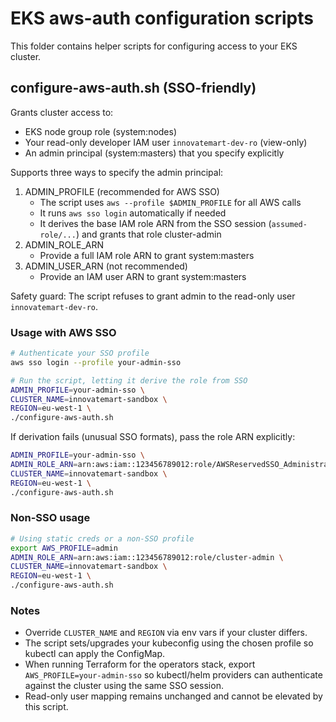 # EKS aws-auth configuration scripts

This folder contains helper scripts for configuring access to your EKS cluster.

## configure-aws-auth.sh (SSO-friendly)

Grants cluster access to:
- EKS node group role (system:nodes)
- Your read-only developer IAM user `innovatemart-dev-ro` (view-only)
- An admin principal (system:masters) that you specify explicitly

Supports three ways to specify the admin principal:
1) ADMIN_PROFILE (recommended for AWS SSO)
   - The script uses `aws --profile $ADMIN_PROFILE` for all AWS calls
   - It runs `aws sso login` automatically if needed
   - It derives the base IAM role ARN from the SSO session (`assumed-role/...`) and grants that role cluster-admin
2) ADMIN_ROLE_ARN
   - Provide a full IAM role ARN to grant system:masters
3) ADMIN_USER_ARN (not recommended)
   - Provide an IAM user ARN to grant system:masters

Safety guard: The script refuses to grant admin to the read-only user `innovatemart-dev-ro`.

### Usage with AWS SSO

```bash
# Authenticate your SSO profile
aws sso login --profile your-admin-sso

# Run the script, letting it derive the role from SSO
ADMIN_PROFILE=your-admin-sso \
CLUSTER_NAME=innovatemart-sandbox \
REGION=eu-west-1 \
./configure-aws-auth.sh
```

If derivation fails (unusual SSO formats), pass the role ARN explicitly:

```bash
ADMIN_PROFILE=your-admin-sso \
ADMIN_ROLE_ARN=arn:aws:iam::123456789012:role/AWSReservedSSO_AdministratorAccess_abcdef12 \
CLUSTER_NAME=innovatemart-sandbox \
REGION=eu-west-1 \
./configure-aws-auth.sh
```

### Non-SSO usage

```bash
# Using static creds or a non-SSO profile
export AWS_PROFILE=admin
ADMIN_ROLE_ARN=arn:aws:iam::123456789012:role/cluster-admin \
CLUSTER_NAME=innovatemart-sandbox \
REGION=eu-west-1 \
./configure-aws-auth.sh
```

### Notes
- Override `CLUSTER_NAME` and `REGION` via env vars if your cluster differs.
- The script sets/upgrades your kubeconfig using the chosen profile so kubectl can apply the ConfigMap.
- When running Terraform for the operators stack, export `AWS_PROFILE=your-admin-sso` so kubectl/helm providers can authenticate against the cluster using the same SSO session.
- Read-only user mapping remains unchanged and cannot be elevated by this script.
